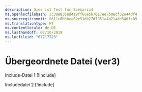 ```yaml
---
description: Dies ist Test für Scenario4
ms.openlocfilehash: 3c39e836ed419ff66ebb7017ee7b8ecf32e44df4
ms.sourcegitcommit: 8611c6bbbea62e91db77d7951a4b21add340fc89
ms.translationtype: HT
ms.contentlocale: de-DE
ms.lasthandoff: 07/10/2019
ms.locfileid: "67717723"
---
```

# <a name="parent-file-ver3"></a>Übergeordnete Datei (ver3)

Include-Datei 1 [!include[](./includes/Scenario4_includeFile1.md)]

Includedatei 2 [!include[](./includes/Scenario4_includeFile2.md)]
